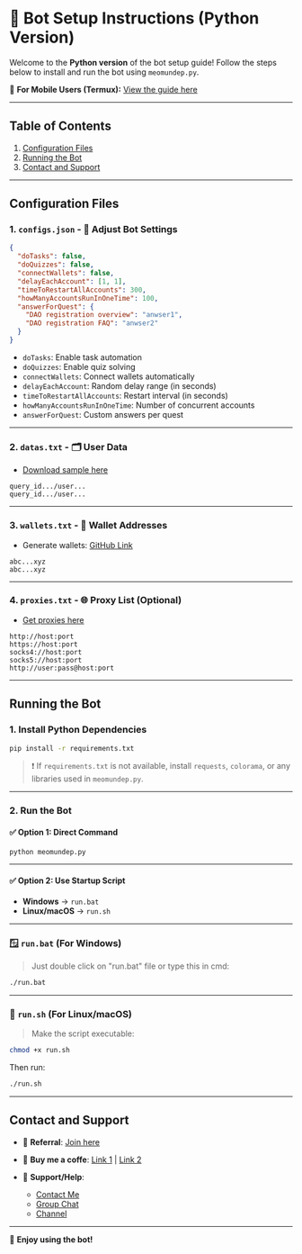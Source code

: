 # 🚀 Bot Setup Instructions (Python Version)

Welcome to the **Python version** of the bot setup guide! Follow the steps below to install and run the bot using `meomundep.py`.

📱 **For Mobile Users (Termux):** [View the guide here](https://github.com/MeoMunDep/Guides-for-using-my-script-on-termux)

---

## Table of Contents

1. [Configuration Files](#configuration-files)
2. [Running the Bot](#running-the-bot)
3. [Contact and Support](#contact-and-support)

---

## Configuration Files

### 1. `configs.json` - 📜 Adjust Bot Settings

```json
{
  "doTasks": false,
  "doQuizzes": false,
  "connectWallets": false,
  "delayEachAccount": [1, 1],
  "timeToRestartAllAccounts": 300,
  "howManyAccountsRunInOneTime": 100,
  "answerForQuest": {
    "DAO registration overview": "anwser1",
    "DAO registration FAQ": "anwser2"
  }
}
```

* `doTasks`: Enable task automation
* `doQuizzes`: Enable quiz solving
* `connectWallets`: Connect wallets automatically
* `delayEachAccount`: Random delay range (in seconds)
* `timeToRestartAllAccounts`: Restart interval (in seconds)
* `howManyAccountsRunInOneTime`: Number of concurrent accounts
* `answerForQuest`: Custom answers per quest

---

### 2. `datas.txt` - 🗂️ User Data

* [Download sample here](https://t.me/KeoAirDropFreeNee/1586)

```
query_id.../user...
query_id.../user...
```

---

### 3. `wallets.txt` - 💼 Wallet Addresses

* Generate wallets: [GitHub Link](https://github.com/MeoMunDep/Automatic-Ultimate-Create-Wallets-for-Airdrop)

```
abc...xyz
abc...xyz
```

---

### 4. `proxies.txt` - 🌐 Proxy List (Optional)

* [Get proxies here](https://www.webshare.io/?referral_code=4l5kb3glsce7)

```
http://host:port
https://host:port
socks4://host:port
socks5://host:port
http://user:pass@host:port
```

---

## Running the Bot

### 1. Install Python Dependencies

```bash
pip install -r requirements.txt
```

> ❗ If `requirements.txt` is not available, install `requests`, `colorama`, or any libraries used in `meomundep.py`.

---

### 2. Run the Bot

#### ✅ Option 1: Direct Command

```bash
python meomundep.py
```

---

#### ✅ Option 2: Use Startup Script

* **Windows** → `run.bat`
* **Linux/macOS** → `run.sh`

---

### 🪟 `run.bat` (For Windows)
> Just double click on "run.bat" file or type this in cmd:

```bash
./run.bat
```

---

### 🐧 `run.sh` (For Linux/macOS)
> Make the script executable:

```bash
chmod +x run.sh
```

Then run:

```bash
./run.sh
```

---

## Contact and Support

* 🤝 **Referral**: [Join here](https://t.me/tonxdao_bot?start=dao_6713068747_1200584)
* 🛒 **Buy me a coffe**: [Link 1](https://t.me/KeoAirDropFreeNe/312/27801) | [Link 2](https://github.com/MeoMunDep/MeoMunDep)
* 💬 **Support/Help**:

  * [Contact Me](https://t.me/MeoMunDep)
  * [Group Chat](https://t.me/KeoAirDropFreeNe)
  * [Channel](https://t.me/KeoAirDropFreeNee)

---

🚀 **Enjoy using the bot!**
